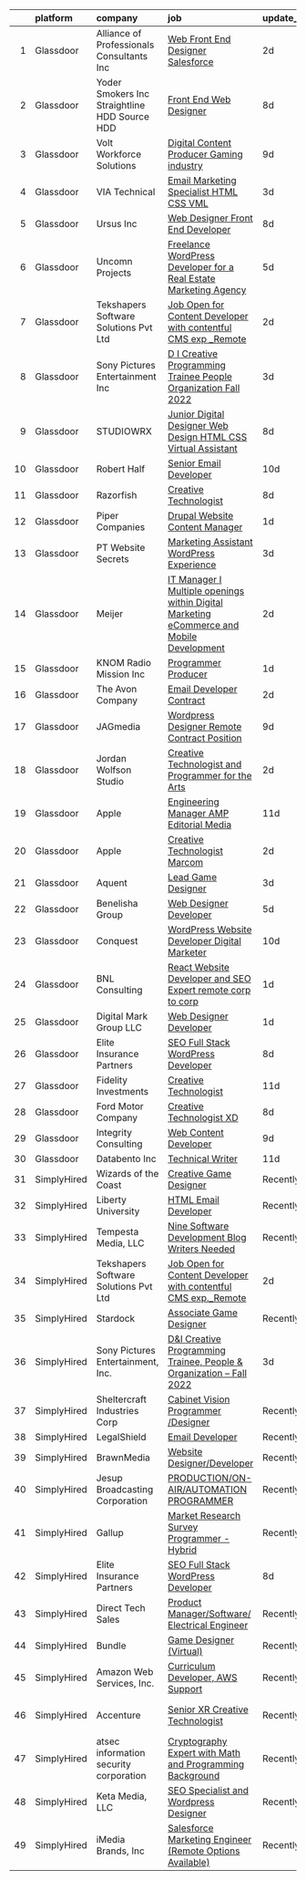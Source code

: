 

|    | platform    | company                                         | job                                                                                                                                                                                                                                                                                                                                                                                                                                                                                                                                                                                                                                                                                                                                                                                                                                                                                                                                                                                                                                                                                                                                                                                                                                                                                                                                                                                           | update_time   | location                     |
|---:|:------------|:------------------------------------------------|:----------------------------------------------------------------------------------------------------------------------------------------------------------------------------------------------------------------------------------------------------------------------------------------------------------------------------------------------------------------------------------------------------------------------------------------------------------------------------------------------------------------------------------------------------------------------------------------------------------------------------------------------------------------------------------------------------------------------------------------------------------------------------------------------------------------------------------------------------------------------------------------------------------------------------------------------------------------------------------------------------------------------------------------------------------------------------------------------------------------------------------------------------------------------------------------------------------------------------------------------------------------------------------------------------------------------------------------------------------------------------------------------|:--------------|:-----------------------------|
|  1 | Glassdoor   | Alliance of Professionals   Consultants Inc     | [Web Front End Designer   Salesforce](https://www.glassdoor.com/partner/jobListing.htm?pos=114&ao=1110586&s=58&guid=00000183074bb546ae6796b3efb909cc&src=GD_JOB_AD&t=SR&vt=w&ea=1&cs=1_239c081a&cb=1662274746015&jobListingId=1008110164584&cpc=1FDE87803EF93CD3&jrtk=3-0-1gc3kndbcj4iq801-1gc3kndbuimai801-cf4c42a3aeaf212a--6NYlbfkN0ACoVAH2d7YGgFHliSVZfWYjaVDzQ3Yo6rGl502y9cLnCiuhL3tItl49K4_ZQ9DWjwQFgit6-45brcxUU6_SwOpPOOSa4Q0jDP094bWPU1Hh0vlw8gF4ryGvcE_PTKb9Fyhj1iDguqkMChMCKNtBzINpVx1zUhVEwxY3oNszVCgyRhpGTVbGuOWdbirLk8QHgtWLvi8QuViCDhz10YE63AtkKlEra70QtFfrwY4b_FZAdsOeL_fBXwtfijurQnNuxRg2jRShcu-RUU8ytfb6CWm1rIm9YusdpelnlEVQJswY9IkC3XQBR3h3hvrZlDxcplLlNgZLyzxuPexz9Uch67O-AND1sI6ZW9CiMGQCIdQjMZDLGd-qazVLkuFxt2I0jzwh4Fdx6p7Fzp_4AvnFFvz8QlvItj1iBWWLHwzVXITFF5u8levzo40m5OTILVrb-fwDxwfk3BbKPDJr2zCak1niITp51P3zbjoaQRRx5Rd-JJRAzctHoTitVYcXb75HRBghY3chsPoA_AOLzaAF_rXKXefs55mOm59r0Uwvs6Yt_W5TK91n91bgFYd9JiduECefVLho_nnpSNu9onZCpKfM_yjnFwLPlwkiY3NAR-Z_ZGSy8GKggChI8z8Fc69ZtyehRXasijeBYaRUupuOIgLJESflnmnwnI7SM6sTMoPVQST7HI0ELjuzcjHMuknZZtwLpKxgNALK9u24u2VDrFeqaSpfIGpdh26iA-LxtHTn5uSMWOLc2k0WqwdKPMU0suLGb7peMNrCsS00eT2PqEppJQou5W950tA6OUAaI2lyg%3D%3D)                                                                                                                                                                                                    | 2d            | Holly Springs, NC            |
|  2 | Glassdoor   | Yoder Smokers Inc  Straightline HDD  Source HDD | [Front End Web Designer](https://www.glassdoor.com/partner/jobListing.htm?pos=101&ao=1110586&s=58&guid=00000183074bb546ae6796b3efb909cc&src=GD_JOB_AD&t=SR&vt=w&ea=1&cs=1_091864d3&cb=1662274746013&jobListingId=1008097207409&cpc=9FFE37255B2C047E&jrtk=3-0-1gc3kndbcj4iq801-1gc3kndbuimai801-1fce3864310a3f03--6NYlbfkN0BOdRJV5k-L3FNCzjCgEhEptbzWR3mFvjnAQnp9JcinXOCVt8QEYBvHqTiHBHSlg98hTrhJExUUVa6v67S1gFyb-OBe8UoPzNouRDn3C9as0WFadlKMeZgUrqrdZ8hm_e9Z-8jTT-HPwLMdKEaf6nFSEDiY93r1Hqa_nw7whddI5F-1mZvAJ0zg1eaCReXvVOqjzXlXqJpbUHdNxHR94KofDCNHQjtDRrgL-A3B2Gl1LLLSXYFua03mYpdnSzXTs6EoqBQ36LUmu6ZaUzs1Zs6fYKjaNjOMx6lpZqPY5Q36mg0zCHeI4FKKx4DWvIc_i4JsgJr1MRkqd8dCbdhtlrNRz-1wKjdEe4bPGKgIePl-rfGFPvOdWZymMBYgKhZhJk6MrnrBYStjEhCd8BjgFRZEwB5q0ekoMa7aXqmUSMQArviLp_9bLq_w4alqOxPkklJ5T4uA_l0LSix_IcMKlYHqOhydevNL1jctGJbhp5mCFnLUug2yqLdY1tPHqJJHs-kC3IHEX_mk_g%3D%3D)                                                                                                                                                                                                                                                                                                                                                                                                                                                                                                                 | 8d            | Hutchinson, KS               |
|  3 | Glassdoor   | Volt Workforce Solutions                        | [Digital Content Producer Gaming industry](https://www.glassdoor.com/partner/jobListing.htm?pos=117&ao=1110586&s=58&guid=00000183074bb546ae6796b3efb909cc&src=GD_JOB_AD&t=SR&vt=w&ea=1&cs=1_39f08bf8&cb=1662274746016&jobListingId=1008094475593&cpc=654405A9B1E0A9F5&jrtk=3-0-1gc3kndbcj4iq801-1gc3kndbuimai801-2bce4f0595faaa95--6NYlbfkN0Dw5YS5k2p9urruc14icYN1MKKvJIN3Kd2XbyQRMSdz9Vq1-T5-D1XBTngNFaA8imZC99fAmi4yc9ZgG-uVQ87TXHMqtyGsnrztuPbyDs_72XCGulqEuxmZtrcVVjnM5_He4PP2dLJV-EXURe5RD43qkcCc3ceUlE0Ys6tHfDjVoDSGxzVvBtzsrzzhXH91cMuudsz_avTjmwvblBbfMtx_ESLeToxELGsriNuht8bZoQ6d5EIpaRM17wWhpOyt0SrxLJrMB78Aw8Z7z241nU_nUb4Cbd3ArdRkSzwvDXeFPT9sIY3MJBVcDrrUrjs2j3C1SO2dzsEbTeBSCiTprdM86lmZf1rNhQYkzBJohVNc7q5yLLeo_eAI5dEs79Qty3vnMnwxrAsskQajGQZIoRyW650PCpGcMurJyjNmBYfZGdv8Td-_HAO88v9IlmrnoktTVVbnctjDlz21aI2JgK11wtcduRxTrn0XjtCRzI5PYrbOscdhZBULQyc6VSko_a_PCvi1JGYkpdFJdypnNmKiaX7lUAcSr5a8V0y7SU45fi5oUaATjfoegjtBssq1dFeP-845D7i61g%3D%3D)                                                                                                                                                                                                                                                                                                                                                                                                                               | 9d            | Foothill Ranch, CA           |
|  4 | Glassdoor   | VIA Technical                                   | [Email Marketing Specialist  HTML  CSS  VML ](https://www.glassdoor.com/partner/jobListing.htm?pos=109&ao=1110586&s=58&guid=00000183074bb546ae6796b3efb909cc&src=GD_JOB_AD&t=SR&vt=w&ea=1&cs=1_d14a981b&cb=1662274746015&jobListingId=1008106177694&cpc=D69957E0862862E0&jrtk=3-0-1gc3kndbcj4iq801-1gc3kndbuimai801-a7b269db53e92351--6NYlbfkN0DiMOjtWe4T5v3kAjl8_2bayrJS56UUlntEwXslP8cANY48OY_wSkTvA2xp4BkUxfc-0SJDK8YWz_8RiUcQc6IgiXLzEtdd8hHZ9AGkF3JwasucB1Ts6R5QsAtXRi9zIUpT_HqQbx0QAi6DTNV_7ddAE4nZK7aZ6_cbJfFtruoXrhFPG3p_NjQINC6_wlzgxXLC2QZVKQ203rXqdsshmz4v0EZXXmM5gycYNDz87NAOcTHj1vIYk8ZShZFSXTiPiOcY3lFTkyQTxfp0lU6CBcIlh-GSAxs-tvolg3DNWzhXE_v3FsG-ZFN5ZPV1rpdj9X2QQ6yWtP09sWB5Ui2FWHsb2wzrsoBWW04buglnOO92-pWrz8Ha2fSMMEsMoM2ur2goj0TcKXF9Qe9Ff-ahFW6-fJBKdbY6ZdBHZoovAYBGX4rJL7LtvSebSrnQCve5KcVuXkO5IXDzgr-UP15McHn67iVbIQJg_NW_YLbD86UdfZt9KyfptUbpViwj_6JipTTnAulANKjf9g%3D%3D)                                                                                                                                                                                                                                                                                                                                                                                                                                                                                            | 3d            | San Diego, CA                |
|  5 | Glassdoor   | Ursus  Inc                                      | [Web Designer   Front End Developer](https://www.glassdoor.com/partner/jobListing.htm?pos=110&ao=1110586&s=58&guid=00000183074bb546ae6796b3efb909cc&src=GD_JOB_AD&t=SR&vt=w&ea=1&cs=1_aa84c136&cb=1662274746015&jobListingId=1008097361956&cpc=3BA4CE39D5B5DEF5&jrtk=3-0-1gc3kndbcj4iq801-1gc3kndbuimai801-0ea09b14e2348c5f--6NYlbfkN0CT8vBT9H5mqECx2dfLV_FONLPDKpIRssxVwtj05Tmm4rA5I0VNOPdM1oYsK66ov5pqYS3gXk2ozh0lVEZwzGOqZs8rlCBef2uQoy630wv6aUBqB1D9vjbSnni5WCVaS2e0KhCWi_8-XMv97hUEg7H9r8pKMO8klnwzDsU9mPVyqE5wVDnTov1Pu_UnRYhnE0_Osqvwl8WORWgB_kOjxQQLPQWG-NWIcptfTftC_xvyt1c40uobZ403OrjOg5_p8zqz3cLzwrnHTjqWeFEhkd7FYyVcjiJCMFkVznphRmtkhKbL2ZU9aWVWUjChbdkFdlAiu4tIvv-tEhlvNaragy1ZQhsvGhOC5anf8D4yfIGDJbK-bmh5xwt1uscED6ao3EPCxdfHKv4RZ6Q3-m_MTe1dE6Nugv26rrW9yIa8ooHEPIgJzYTeC7TeJ6xGxEjr0Q_LC6p6H5q3S5tqAKobaBFAUOLFzaYkqfJpXGMjRWnb2FnG4K0RX1MK8tLBkfbKuLN_lfmFxC96cmmwf1uTD6a3UCTBV8rP0k1EPZ43MDlVOL31fAJmhSmxyUIUP00webXOllylpjLOspONH9oxqNvdX7Llc7rS57eO41EO49WfsnBYti45tn0xJyXGay7JDnwyr64P5i_LaqrvuJwYBuA3c0cs0AWs44GpnBaz_D5kefUPcOvADBGekzsY7_m1QhFoEz0TslBC_0NFSKQT8M2AcslnEhvngHcYVrf4sVYpGcuvwSBHFvyf4XdX_Tw_6wXy-IVpPaDYqr27SgHwPgTkolqtYyfVC0ALD45Dr4Oh768BPCYxOULpa2JF_9b3yhZ8Mi9s9FQ6tgaWEqrONBg35KWRPX1nURMQQiENvFwwD_EZq9FFVsMIaQ0zwLDu319wLjC9NF-st_GQej4rvyKbhdUDMT7elnkfLrtJ7552QcOUG98zVy2eqQsInRpImBbSFEyzp6f7ejE-NfBYQrBT0WLRue_KUSj0QuKhTRsYncs5xkQ2kv5N) | 8d            | Brisbane, CA                 |
|  6 | Glassdoor   | Uncomn Projects                                 | [Freelance WordPress Developer for a Real Estate Marketing Agency](https://www.glassdoor.com/partner/jobListing.htm?pos=106&ao=1110586&s=58&guid=00000183074bb546ae6796b3efb909cc&src=GD_JOB_AD&t=SR&vt=w&ea=1&cs=1_f854692b&cb=1662274746014&jobListingId=1008101514744&cpc=BCC169F53084E245&jrtk=3-0-1gc3kndbcj4iq801-1gc3kndbuimai801-55c7ea5da921dd63--6NYlbfkN0BKcv96LAN5JP5r9t3e9WCk6GBMa7XVoW6HuhSN1eWrgfSSNrj3GQh8EPqdKM4S0bDx-bPvOJMJns5KLtezFoaJGf5x59ereELTgvzgO3nvo3zukJQ42wvV88uwAOlJiGnTliTmYAMhGkQ1pIqqIhSQs2tGXdQLFW9nP2tPSXFhTXhbzRyJskaU84MZM79wY3QyhYkcZJA1WfZmWc96KWne-LqtDTuNNhGdqEQTr6J-ojVziUpWhOTSsPD2gvcPIjMJJqedar90EnFJcqv4UpxC3sfh2d1YWbKxGIz7dBrwPI6E3ZUpZn9YtYssgxF7s1Ry7d4iBgPMOtLi6xX6UYVKXKBosBViBIf7LGyEWP66GyMI_s9BzsH7rDGhwqbYbW6KPSvqO-qzuplPeFFv-oyxZnyUNYLzwOz2Ufyb8J_G6alI5ZuqQrtKQaO7UcWn7Qsco29sf2Fx06VakFfvYnnpGBI4nsMHXM8TX7Sl3MI8VJs11hDYkBqNi021-kHRmPjxJtyiknhvw5nCr3GCkOWWYm9iCIhIpR32UB6tTSoIdLFEmt_HMhwo)                                                                                                                                                                                                                                                                                                                                                                                                                                   | 5d            | Arizona                      |
|  7 | Glassdoor   | Tekshapers Software Solutions Pvt Ltd           | [Job Open for Content Developer with contentful CMS exp _Remote](https://www.glassdoor.com/partner/jobListing.htm?pos=129&ao=1136043&s=58&guid=00000183074bb546ae6796b3efb909cc&src=GD_JOB_AD&t=SR&vt=w&ea=1&cs=1_1058a918&cb=1662274746017&jobListingId=1008110713768&jrtk=3-0-1gc3kndbcj4iq801-1gc3kndbuimai801-afc90abcfa10becb-)                                                                                                                                                                                                                                                                                                                                                                                                                                                                                                                                                                                                                                                                                                                                                                                                                                                                                                                                                                                                                                                          | 2d            | Remote                       |
|  8 | Glassdoor   | Sony Pictures Entertainment  Inc                | [D I Creative Programming Trainee  People   Organization   Fall 2022](https://www.glassdoor.com/partner/jobListing.htm?pos=119&ao=1136043&s=58&guid=00000183074bb546ae6796b3efb909cc&src=GD_JOB_AD&t=SR&vt=w&cs=1_b8166cbe&cb=1662274746016&jobListingId=1008105881655&jrtk=3-0-1gc3kndbcj4iq801-1gc3kndbuimai801-4798cfcf5f8aef95-)                                                                                                                                                                                                                                                                                                                                                                                                                                                                                                                                                                                                                                                                                                                                                                                                                                                                                                                                                                                                                                                          | 3d            | Culver City, CA              |
|  9 | Glassdoor   | STUDIOWRX                                       | [Junior Digital Designer  Web Design  HTML  CSS    Virtual Assistant](https://www.glassdoor.com/partner/jobListing.htm?pos=102&ao=1110586&s=58&guid=00000183074bb546ae6796b3efb909cc&src=GD_JOB_AD&t=SR&vt=w&ea=1&cs=1_9231a1da&cb=1662274746013&jobListingId=1008096549188&cpc=C19BE7EA145E205E&jrtk=3-0-1gc3kndbcj4iq801-1gc3kndbuimai801-b09c194a45408faa--6NYlbfkN0BBGG9LMNqL16EzDx9S3nKk4b6IwprgSJginr0DZD_oW5yEAmn-tqn_jLPP9f1mm55ywCw4Iqv4ZDtgWnQyXLAPb_zjf8UUHvuVl4VRZe-2K4VXUPTz2F-yapznbMOcdLWwOfsxqKBw_vSkDc9Wt8KNq59zIKQPAP_jojPGVq8FqvIba5Dsm_V0mTrdrn0XjSzMHAv9GWLe-K40raV4N1gKurhH-8Rk-phfsbFr9nHQJpYYakMnX1Pq16DG1UhJeCKtLnCN_ps6YsZxTTpqq3a7oRVZT2vWf_kHy415HF7ZNsrAu7SCaDc8SVwVKq_L8rB9RP2Hngjxsjt2tdn_7Ku9QpGZNn8UAyGvIjcU7UwAjbZ1SHzQv0vtcj_oMXEzZlYpcdorPYvPerjUvYDR4J621V5GPRIiHY5muFvhxdy5UclDiYnoXrcuGk61jneHOVqauyJgdBAKny5C3VQgBOWoNJVr5GM6-TP2_6lffjWMcYs-ei5IgCSdH6iZ4K7_xwzg59KDIXa1VpF5881HPzJ7-fcvaUmuRUYyCjK1mcMJvtVIt7CTtxX1)                                                                                                                                                                                                                                                                                                                                                                                                                                | 8d            | Remote                       |
| 10 | Glassdoor   | Robert Half                                     | [Senior Email Developer](https://www.glassdoor.com/partner/jobListing.htm?pos=113&ao=1110586&s=58&guid=00000183074bb546ae6796b3efb909cc&src=GD_JOB_AD&t=SR&vt=w&ea=1&cs=1_793ef9d2&cb=1662274746015&jobListingId=1008091743050&cpc=FAE5E775D180B2FB&jrtk=3-0-1gc3kndbcj4iq801-1gc3kndbuimai801-44b83801ab0dbfb6--6NYlbfkN0CpzDdaQkua3np5pkmj49lKioZwmwxQ-yx5plwbYmV_M5St0DD8rCm1QOzbrT0uKPhiuyUF90yBTVKIboduwdPcxvuxhCUlYrYrKW9pghPurqgahO7iX_NYl3SZsCVfaqMEmKEUDN0Dz3N9vEzfLLFrWIzldd1rT8IzvRNKk_xQjaI1Ac7kbjs_VHG4lCBV9f9yUJlkcZc6QixJtKAbU-bvdh40TynKUNfkYPa6Fq9QJMlzaMM_jJIRU4ivfK8-dJEa1E7cZzW3k5DyUiLjd-RbS1VniCuuPZAMro4XznQvvuJeSOkix7KQ_IbbRUcZRDWAe5xO3fUighQYqTQD51VYCf6IS0cp0PnCbPJTVTtFQvlIK2sVBgJjOcYf-VivFS-CQE8aVRw1BPz_Hg0QIMevLXJpRTRiPfmDnmnT5phoWILohLFTo1UJGjE1iHsKqrpbBlfmCuJFYj0fxdFmfvyREALjJ9nABFkoD49WvvgZF4wYKZIhmEe7xakZMdeaOSueilTqJM-AaScCSeBXyHov3z0pDPYRxB-vZKO3AFVHfyRjMjQxG8PR)                                                                                                                                                                                                                                                                                                                                                                                                                                                                             | 10d           | Minneapolis, MN              |
| 11 | Glassdoor   | Razorfish                                       | [Creative Technologist](https://www.glassdoor.com/partner/jobListing.htm?pos=125&ao=1136043&s=58&guid=00000183074bb546ae6796b3efb909cc&src=GD_JOB_AD&t=SR&vt=w&cs=1_68f7cc16&cb=1662274746017&jobListingId=1008097941662&jrtk=3-0-1gc3kndbcj4iq801-1gc3kndbuimai801-d0ea51cb344b248f-)                                                                                                                                                                                                                                                                                                                                                                                                                                                                                                                                                                                                                                                                                                                                                                                                                                                                                                                                                                                                                                                                                                        | 8d            | New York, NY                 |
| 12 | Glassdoor   | Piper Companies                                 | [Drupal Website Content Manager](https://www.glassdoor.com/partner/jobListing.htm?pos=122&ao=1136043&s=58&guid=00000183074bb546ae6796b3efb909cc&src=GD_JOB_AD&t=SR&vt=w&cs=1_4a41495d&cb=1662274746016&jobListingId=1008114503747&jrtk=3-0-1gc3kndbcj4iq801-1gc3kndbuimai801-01d08099f63b0620-)                                                                                                                                                                                                                                                                                                                                                                                                                                                                                                                                                                                                                                                                                                                                                                                                                                                                                                                                                                                                                                                                                               | 1d            | Remote                       |
| 13 | Glassdoor   | PT Website Secrets                              | [Marketing Assistant   WordPress Experience](https://www.glassdoor.com/partner/jobListing.htm?pos=123&ao=1136043&s=58&guid=00000183074bb546ae6796b3efb909cc&src=GD_JOB_AD&t=SR&vt=w&ea=1&cs=1_e8aa5609&cb=1662274746017&jobListingId=1008106201773&jrtk=3-0-1gc3kndbcj4iq801-1gc3kndbuimai801-479775449f138a9d-)                                                                                                                                                                                                                                                                                                                                                                                                                                                                                                                                                                                                                                                                                                                                                                                                                                                                                                                                                                                                                                                                              | 3d            | Remote                       |
| 14 | Glassdoor   | Meijer                                          | [IT Manager I   Multiple openings within Digital Marketing  eCommerce  and Mobile Development](https://www.glassdoor.com/partner/jobListing.htm?pos=111&ao=1110586&s=58&guid=00000183074bb546ae6796b3efb909cc&src=GD_JOB_AD&t=SR&vt=w&cs=1_8b7bf6ae&cb=1662274746014&jobListingId=1008111197724&cpc=AC285F3A3ECA6BB0&jrtk=3-0-1gc3kndbcj4iq801-1gc3kndbuimai801-909b6d324c1194b0--6NYlbfkN0BlyMv7DGw-3JOmxQsn9EW4vJseWNk7YU_g6z1h-IdPKiy5gGs7U03suQca4Rb-ryrg2_wo9V1Ir7yieCtHCwzKQHtMFcHmN797tSsrDQZrTz15MWsLTULXAiQOltxdWUmPlMQBqyk1WEGvVf6FuXt5C3u5dS45ZrtjS1WY0MtJ6-ZK8HptLTCbsTMZqn_3A50Bb0rpL27-4m3AikesXHLD16ztOXdF5rdPn8rHsBsNvBk6ZUPQ59Th4dah7qDRGOUUPirwGxzIgO6RGqbbNpuLUKnO2KNJmX6OJcNWh4ugHz_qOXmQNyvDEC8FPzX8SpBbw2vINBYFJey4JNr3Ha2G5FltrUd-m4wu8XtoEg_wAQmukBwrDX5jfTrfW9oV79DKRxJMXm11Np3p8QgVlIfU4Q9N35bqc0aUjClrrAhJLSSZb5lgns9DYTMRANqW9F_zzkW7FLjpCG3HlbFkn89vsmVs7MFOBeGcfqX7Ms16cZYhughl0sQ4Xn11iRXFSMZ-G6n-2I16JS1KAxm2IqdTJJ4pffL2V7o%3D)                                                                                                                                                                                                                                                                                                                                                                                                                              | 2d            | Cascade, Kent, MI            |
| 15 | Glassdoor   | KNOM Radio Mission  Inc                         | [Programmer Producer](https://www.glassdoor.com/partner/jobListing.htm?pos=118&ao=1110586&s=58&guid=00000183074bb546ae6796b3efb909cc&src=GD_JOB_AD&t=SR&vt=w&cs=1_c41db272&cb=1662274746016&jobListingId=1008114784077&cpc=3BA4CE39D5B5DEF5&jrtk=3-0-1gc3kndbcj4iq801-1gc3kndbuimai801-71272b60b1a9da0a--6NYlbfkN0BuYXWTyj0UvAFWRkGtF042--MubnrqV_yUmgyDYdPZheyxK_Q3QdxVWtTxQU3dpHuu1wIRBw0SunGI4MNfOYcfHcExyh9vjNVLohLNXWpm8IzudkRTaQpO4vNYKIiKMgEjjmK_hT9AgRSelByLl_y_CgawGXWSIluU57r4nIdDBS3_FdeMfFsmJMbYyuP-ykhJif5Xb9W77xmli5OBSHAWfmbHUAAfXgRbif2zIzWei-p9yWf_qKIeOJss4wn8iQbqwlqkF4VRKfVj5__vXmEzBWCzYoKq4A-OexUaI1da2pDfF8jEPcMKGDh_hmiMemRVXeueWcyYh1Akiytm9ykT-N67-xmxHvY6X5CWvqxR4XWM_9CLYFCnhFXMlB7Gl5m5lJy5vnfxekbEnw3aOdp65Uif-tmqpfCAj8gSGXIlRQBIoBa17TOO6SDl3GtEtcqJrxzS-nuZVC4OxwnWHTNY8ST6E2NWcKXHuNR_a0eg31GPKC23OlKL)                                                                                                                                                                                                                                                                                                                                                                                                                                                                                                                                                     | 1d            | Nome, AK                     |
| 16 | Glassdoor   | The Avon Company                                | [Email Developer  Contract ](https://www.glassdoor.com/partner/jobListing.htm?pos=126&ao=1136043&s=58&guid=00000183074bb546ae6796b3efb909cc&src=GD_JOB_AD&t=SR&vt=w&cs=1_78d1cab6&cb=1662274746017&jobListingId=1008111638221&jrtk=3-0-1gc3kndbcj4iq801-1gc3kndbuimai801-f104243793139f35-)                                                                                                                                                                                                                                                                                                                                                                                                                                                                                                                                                                                                                                                                                                                                                                                                                                                                                                                                                                                                                                                                                                   | 2d            | New York, NY                 |
| 17 | Glassdoor   | JAGmedia                                        | [Wordpress Designer  Remote Contract Position](https://www.glassdoor.com/partner/jobListing.htm?pos=124&ao=1136043&s=58&guid=00000183074bb546ae6796b3efb909cc&src=GD_JOB_AD&t=SR&vt=w&ea=1&cs=1_da1e147e&cb=1662274746017&jobListingId=1008094345829&jrtk=3-0-1gc3kndbcj4iq801-1gc3kndbuimai801-9115160eb7142808-)                                                                                                                                                                                                                                                                                                                                                                                                                                                                                                                                                                                                                                                                                                                                                                                                                                                                                                                                                                                                                                                                            | 9d            | California                   |
| 18 | Glassdoor   | Jordan Wolfson Studio                           | [Creative Technologist and Programmer for the Arts](https://www.glassdoor.com/partner/jobListing.htm?pos=121&ao=1136043&s=58&guid=00000183074bb546ae6796b3efb909cc&src=GD_JOB_AD&t=SR&vt=w&ea=1&cs=1_130a66dd&cb=1662274746016&jobListingId=1008111369086&jrtk=3-0-1gc3kndbcj4iq801-1gc3kndbuimai801-c131358dfa58f6ae-)                                                                                                                                                                                                                                                                                                                                                                                                                                                                                                                                                                                                                                                                                                                                                                                                                                                                                                                                                                                                                                                                       | 2d            | Van Nuys, CA                 |
| 19 | Glassdoor   | Apple                                           | [Engineering Manager   AMP Editorial Media](https://www.glassdoor.com/partner/jobListing.htm?pos=108&ao=1110586&s=58&guid=00000183074bb546ae6796b3efb909cc&src=GD_JOB_AD&t=SR&vt=w&cs=1_e8fe3eaf&cb=1662274746014&jobListingId=1008087783943&cpc=47CFDC01B3F81FAC&jrtk=3-0-1gc3kndbcj4iq801-1gc3kndbuimai801-9027cbec4d0b7214--6NYlbfkN0BvKrLyj5gPmtZO9T8euul8TCxuuKNOtzRJOomxnwSEodTz2Bc-sPZl1dBMH13w-jNIaGFdFXHWJdgxhzj_r8Jx5AOAy2HdBwJoJ1jMbNH3P6YWju9mOZOkVQjeCm_SMf56f3cIa4N8JFkA4J1w2-Ri7km6DD-4ja3bVUzvq12ELCGWd3W66_esxFaegl93YL4CnljNZXKzjorKnWtbQWyIMJguP1QxlnJl1rqR3MSfUdz1VtnR-_BZOKsmvs-hgMsjfQIoDPs8O8vJLGRdmtmo2apbfw1OkVdNmRuMvjrZqm2OxLi7o4IVX1nxUy-DsRjHi2TRS24EulPQioMO66tEo8vo3Nj51xg4FBWAEY1ijpE5HAZqcJKy2oLn27kXHnxI6jNFauwnVbv-dJ5fqMjpzG5ytJ2azDoSbp0WreBW-D96lGMmojbWaQXqw5lMlshgQrplDPCnrh4BFjhEFytIDuZhKl4WS29A1ogJivpjwEoCXgCBfxkRx0Afm9k1MP-OKMJU2eIr0soM017O6mhHnBXyJEPCI1yM6CAHD_dYjODYSWgVRTzya80f53rISg9ukWbS8xMryY0sZEUqKsW49t6hoVXOdNR9BtLUCc4kEdgOltmyzDma8X-Tw-sppG2HCZgzt1LliWYzolA_wV1Az-siCmq9BdpKnN1cteTp3rTi556O-UY01sKUD6UHegqkQuVikRiWAbQ7Z762YKeWvvUXZyEcJ3EnqZjEzUVSfMYKN_OlWI_5CISI7I3kqX03utRYLSU56S6aktJQXlm541vNst73_Xg0XmiGUwifH6am_L9L7T0gCToKSkVWrZd1jdJCwotyCxlXhCdUBiO0CufpT8VGZNdRrBPGSE_HgwCQJSsm-ppzkf62uUKi-IEfF8i-IMoPG0gmqSpQbafPbTtVe26iBhQ4t6mO7LFnl_OicH2lLDNInKV5WiRuMx4O3Qzn9ipvxpD7Husbcw6zF8MtrB_7JOA%3D)                 | 11d           | Seattle, WA                  |
| 20 | Glassdoor   | Apple                                           | [Creative Technologist  Marcom](https://www.glassdoor.com/partner/jobListing.htm?pos=120&ao=1136043&s=58&guid=00000183074bb546ae6796b3efb909cc&src=GD_JOB_AD&t=SR&vt=w&cs=1_ed3d8e35&cb=1662274746016&jobListingId=1008111206952&jrtk=3-0-1gc3kndbcj4iq801-1gc3kndbuimai801-44ee546d4a615340-)                                                                                                                                                                                                                                                                                                                                                                                                                                                                                                                                                                                                                                                                                                                                                                                                                                                                                                                                                                                                                                                                                                | 2d            | Cupertino, CA                |
| 21 | Glassdoor   | Aquent                                          | [Lead Game Designer](https://www.glassdoor.com/partner/jobListing.htm?pos=116&ao=1110586&s=58&guid=00000183074bb546ae6796b3efb909cc&src=GD_JOB_AD&t=SR&vt=w&cs=1_909e3822&cb=1662274746015&jobListingId=1008108310078&cpc=334ABAF5D42DC775&jrtk=3-0-1gc3kndbcj4iq801-1gc3kndbuimai801-0ddd2e219487aba8--6NYlbfkN0DMrcEu7yrtATojKJA7cEzGQ3FdRGWLh0CZQInL4ECGI9gD0Wolx9R2EDT7B77c2cRj8iidoX7eQVC0t6PEugt0eB5PzpB2fgoj1__UV7p8RAaYnSo51AE4ZzlNz3TKJDGRSzEWwS13w7v4UZFRIghbTNMFFynAV2bLsPd0y1kGHyBC_oTij7nmcKtDsYW2y-aaMjOfzwGWTjVeJQ-vNv79B94XdYhH7U98UbL9fDpJFxohPsMH_uqqRsnhpmkQ0bXSEp40QZLwDI6iA428CXFXEbcOtye7g9ySDK_mTUG4Qa78u-LxuhL6fBC8LZUGx5ns_pLSl1bEuSfDpjQLeNSBWcVDQ0KpsoFlOA2wNt96NPvOJPjUdSqgOcw9KIkV9SEZd2ILkQ6U96pJMpoEyVHO5e03RYUqNGECOSpJLEYmDMF6x5AuwEmBV1RJnUIoX--wlZ4eqlDibnlYyKoise3e)                                                                                                                                                                                                                                                                                                                                                                                                                                                                                                                                                                                      | 3d            | Remote                       |
| 22 | Glassdoor   | Benelisha Group                                 | [Web Designer Developer](https://www.glassdoor.com/partner/jobListing.htm?pos=107&ao=1110586&s=58&guid=00000183074bb546ae6796b3efb909cc&src=GD_JOB_AD&t=SR&vt=w&ea=1&cs=1_9c2dd2f1&cb=1662274746014&jobListingId=1008101728807&cpc=9EDA28EADF1DF7F0&jrtk=3-0-1gc3kndbcj4iq801-1gc3kndbuimai801-804696483a728e3b--6NYlbfkN0CVjp8eQq2X8g-c-TPDKEngJVNhygRZI_sRmDZV1i0hlN6T9Os67wfudge9EID3mBBLKF9rCWom1itQkIVJq2Di3N12cK9QSwXsXWuTTOFFcTZV1qfgnZIfLq_e744qogOcZRa-ZO8LoQPSFY3XxB98oyhNoF0-qaV4_kiqwTDqdXjo_PwebkwA-Q94uYflzlNU1Td5AfJbg6UFztuykV0jqlD6xGEnQ-_B2VuZLDPq7IzypmNcCv9NLH9QJYWRaYvgnCGpzNYspT-D9RVQ2jhBaJeZEQUiY6bP_otc1Y3H2ltrPQAm8JL5f4FoQ1LGj9SLR1WVr-XORVjPmM4U45e32gUcNGeAHw-KJGzMk73B5JHBIqrOCdI_J0jcxs-EUXTv75GE9ZS_2p6dP4XZsSol-d666h7nFb5lHCxn6_FhbeBP6lwqgXhwwHSKlT8vCr0yvMB_x1XyBRp57oZq213s_wNHv2sH7K27U6gbABjdXRneAZ0bNXxJAgJeXY-tywTj2RNtehIBvA%3D%3D)                                                                                                                                                                                                                                                                                                                                                                                                                                                                                                                 | 5d            | Encino, CA                   |
| 23 | Glassdoor   | Conquest                                        | [WordPress Website Developer   Digital Marketer](https://www.glassdoor.com/partner/jobListing.htm?pos=112&ao=1110586&s=58&guid=00000183074bb546ae6796b3efb909cc&src=GD_JOB_AD&t=SR&vt=w&ea=1&cs=1_d3105fec&cb=1662274746015&jobListingId=1008091649166&cpc=44CD5376B8534B8F&jrtk=3-0-1gc3kndbcj4iq801-1gc3kndbuimai801-15eee66a1314a8c4--6NYlbfkN0AcQ9reW0inlnqUW5-90XZFReYvL6WfO2iFG1P90bd8SEhfq7gsoa7izBzzPrl7az5hw50TqgzR93WPeqcidYQTUVvuUkL8HtA-qSArOva1yWM1EI72rjGfHMKjkPARg4_kANi9pQxVLasDj7MyOi3SkLQiJ2lRAurDIvS-cMV7E3XAdO535-K6GwcVCaHilSX1MYuCNnf9L4sgEJw3i6yzJHj_9kTrUTCKof3FhLknEHUIlzR78EB5w0qx_3q8FPUoxOjPwXX-YdRSTfaWdNisL5QiIwrPgB-JDUd8tiH7yx2shpFL7iYZWOcpCO5SyNugSZAVvTq8vYy-5sahUcVtUp0TNKZtbsECOvYQYu3Rsj9cYEtuNcYlaXhnUHxRNnKUpF-MJ8C1MrgYoFm1GtEP0XiLuKHdzdNuwS4lNfL2w0kmA_bZI8MBn7eKqpvneVbfK7gMmyy_bAn3aMoYL3hXgXkohcOTuOHR88bfnUNJVV5to1BwNtcmp1GCJ1QMZIv44cp_ApzspMCh1246Y0sKl-oX7UMoKdQ%3D)                                                                                                                                                                                                                                                                                                                                                                                                                                                                       | 10d           | Remote                       |
| 24 | Glassdoor   | BNL Consulting                                  | [React Website Developer and SEO Expert  remote  corp to corp ](https://www.glassdoor.com/partner/jobListing.htm?pos=105&ao=1110586&s=58&guid=00000183074bb546ae6796b3efb909cc&src=GD_JOB_AD&t=SR&vt=w&ea=1&cs=1_4b73efff&cb=1662274746014&jobListingId=1008114887776&cpc=0C139D4CAD5A6DB2&jrtk=3-0-1gc3kndbcj4iq801-1gc3kndbuimai801-39a3762617e701ee--6NYlbfkN0C_eQCgnQ3dunn2kgXxy7uUxBB8Rm9uGSd45wqHXb30YrTg5NAZtCjZQvVc0IC6LPRTimJcr_pv59vXJV2kWmYqPW4v23m0FHNzEWJhFwgg-EwKNk3eJJli50oudV_9KAdZ9H9su_YMo7p-dKZlETQqj1lUpNqBuGwXiEHCX2kLLN_v9pR6a7vdjDdzLhu4EKbCU-pF9O69nvz0pyh8e7S2xRD5o__gl_HEFlBS88Q0tT2i2PmqdRe5LcARXz_0yCpgaDpdZM2Wp8gNM5C6p3HwvyzueeRmih0oZ-Or0VmM9J9FDkOli8J-L3CozJDvuXjwwg3HZeFrcQnkotkw-IVXrDGzJO5ik-wAA6mqTlvCTvEXmwKqW6Cv8r0U3aKZERV0CmWqqICtECze-OUU_L-fVEmIMTUP8upnUgLA7Y9dLCqi6M-jjmeDpn_waYogYm5dJ-s0sEsn91OHpqofMDnLyMoy8L5Qzx9bGyJD7X3qQhZBC_rQUAbHRYZLAthAJo4%3D)                                                                                                                                                                                                                                                                                                                                                                                                                                                                                        | 1d            | Remote                       |
| 25 | Glassdoor   | Digital Mark Group LLC                          | [Web Designer Developer](https://www.glassdoor.com/partner/jobListing.htm?pos=104&ao=1110586&s=58&guid=00000183074bb546ae6796b3efb909cc&src=GD_JOB_AD&t=SR&vt=w&ea=1&cs=1_f6473b2d&cb=1662274746013&jobListingId=1008114370558&cpc=DED3C32E22E90A94&jrtk=3-0-1gc3kndbcj4iq801-1gc3kndbuimai801-6828cf6de63f7dc1--6NYlbfkN0ANkou4taVk2XZZ848dRfo5kKh06_3FAnany_4ItHTq-u6JcicZqWFbHbAxD0ssval1uFKr5hjroKk-voQEJfLVfjOS1uxmnHK5o9zB5WB_W38-GmKH85zuUArPfKNnqi5EucZBCpaZUSBgLt-J-gcdNl8sDK17kpXmpyKs7WEpLczd0bRzTN8gOeg1b1Lqt5XonWXOSHXWl37t25xHxZHK9Dcvr_usPAaOdlWo2TfwGT0yCFWkCdruk6F5m1JWc8h_JtWxXEPmMcgwJWrhOcADoTqOO2PkNuRJUM11VaxFuF3fOUAew7UcgwQcN_fncu6lk23q9V-jvsTGgSGPpbEOC_zMhU2AjnKRZ_Mqqf-FNlrjl58QbLh_wR6an9ePhi8_lhhqrvQY1-c4DfjZG2e3Nn8YTVE4asqDDai1KwUt4TM2ta-T1JwjDGUiVEdO-5pPIY8G0EZqgstH3X-P2BXMY1psqx-vEExmc2ffDSwXaQv-JdjmLeBp0gRsdSuINDOE0_cLPoVd0g%3D%3D)                                                                                                                                                                                                                                                                                                                                                                                                                                                                                                                 | 1d            | Beaverton, OR                |
| 26 | Glassdoor   | Elite Insurance Partners                        | [SEO Full Stack WordPress Developer](https://www.glassdoor.com/partner/jobListing.htm?pos=103&ao=1110586&s=58&guid=00000183074bb546ae6796b3efb909cc&src=GD_JOB_AD&t=SR&vt=w&ea=1&cs=1_bbebc4ef&cb=1662274746013&jobListingId=1008097417688&cpc=8A48E7D5890B96AC&jrtk=3-0-1gc3kndbcj4iq801-1gc3kndbuimai801-aa4f18d313c91fb7--6NYlbfkN0B4jp5mfsiLEiFpPCxOna81i2z6rJx9ZIZWhVZJ6SFnYd2SDJZnAyVLqwqh7QmXpG9VG1Kbrzn6Mrr5X85l-cjimEGV5fh9yUxHZBdMAanQWpsmWrffk2otgO5SYgZ7U6Ql9jpH9Zq2g770vfb2HJJhgx8nok6vEslfnYL9dg06wUZbxZYYsWMsQMJkwf7bTfNYN7C1ZUznmGCwHz-h2gW8c4Bl9kIb38KHpfnQKb2Ouj962x3YUQMtlPw2oapc2AwtFnAx7Qm6l8_jxu4WEXO6UTsbWfGEMtD9HKabnEl9zHinE0p7wDvbLvVO4VUhplocoD9D2QPNGxyIDxMUHt1cb6zv_CqN4PjhLElG4xKQuYzPn-DazmrkawdtH0x6ms_RHP-LJYK5Peeo6jvof6EpkXOX3JyPDj2G2v3v41acybMVx2BH1J_B2HSsH1s3ylc1Il3bRJhBa5cxx0BGTH2J2OmcN49EwVHo4lnUloCXK0OXQByUro54FRm9IBfh02K1zJhry2sjxX3p2iwmyj6E)                                                                                                                                                                                                                                                                                                                                                                                                                                                                                                 | 8d            | Remote                       |
| 27 | Glassdoor   | Fidelity Investments                            | [Creative Technologist](https://www.glassdoor.com/partner/jobListing.htm?pos=127&ao=1136043&s=58&guid=00000183074bb546ae6796b3efb909cc&src=GD_JOB_AD&t=SR&vt=w&cs=1_8018667c&cb=1662274746017&jobListingId=1008088358750&jrtk=3-0-1gc3kndbcj4iq801-1gc3kndbuimai801-33311c2df129d581-)                                                                                                                                                                                                                                                                                                                                                                                                                                                                                                                                                                                                                                                                                                                                                                                                                                                                                                                                                                                                                                                                                                        | 11d           | Boston, MA                   |
| 28 | Glassdoor   | Ford Motor Company                              | [Creative Technologist   XD](https://www.glassdoor.com/partner/jobListing.htm?pos=130&ao=1136043&s=58&guid=00000183074bb546ae6796b3efb909cc&src=GD_JOB_AD&t=SR&vt=w&cs=1_f8b5df21&cb=1662274746017&jobListingId=1008097602321&jrtk=3-0-1gc3kndbcj4iq801-1gc3kndbuimai801-d3d8c6274157c5e2-)                                                                                                                                                                                                                                                                                                                                                                                                                                                                                                                                                                                                                                                                                                                                                                                                                                                                                                                                                                                                                                                                                                   | 8d            | Michigan                     |
| 29 | Glassdoor   | Integrity Consulting                            | [Web Content Developer](https://www.glassdoor.com/partner/jobListing.htm?pos=115&ao=1110586&s=58&guid=00000183074bb546ae6796b3efb909cc&src=GD_JOB_AD&t=SR&vt=w&ea=1&cs=1_209a191d&cb=1662274746015&jobListingId=1008094495778&cpc=AC285F3A3ECA6BB0&jrtk=3-0-1gc3kndbcj4iq801-1gc3kndbuimai801-439e830b59f7cfc8--6NYlbfkN0CrvNralL3Bh0QC60w4FoF0szjqVVztVDZ9RqSdK7agq0dZ6xa3pYLPrxt36XbTTSO7DNM_32D_luNYAVs_ZgaKPHuO3zI_AiDXsFbdcke69ICvtUKONaP-HjAJFBWIRUdG1_xl9MdUe2gxXsTQqRAUf9JUHz6RVCV5oWQmGrRzhJCKdO_6iSENx-IQRGS5eG7CSDxsKdNw994PfI3Am0450WOcEj3SolzoH3-tBQTQbFDmiYiWaAG1Dy2oDvIIJC5JcyLgVhSh-3XV9vUYfWub6pTd6i73B3QqXr9jl7jsqtJwkYJbINO_zowdZ2mrWx5SHjqde9DxnDKpLkvoEH5J__6h7yiL06tYgjqawJU09HrBw4TYWFT0labUcvcpaYo6OqVxDH8-EoOiAhNALvusQ0ccY8LtKyBoVgXkyVfWbEejjwoIyxeYWEVr4plvMfkNrcC5PV2c2Zq-EPs67Vs4Yz2Tv6BJp_EXQrB3iNqoOL-ueed4l7Hj5z16_cTTV_8%3D)                                                                                                                                                                                                                                                                                                                                                                                                                                                                                                                                | 9d            | Remote                       |
| 30 | Glassdoor   | Databento  Inc                                  | [Technical Writer](https://www.glassdoor.com/partner/jobListing.htm?pos=128&ao=1136043&s=58&guid=00000183074bb546ae6796b3efb909cc&src=GD_JOB_AD&t=SR&vt=w&ea=1&cs=1_5c28704b&cb=1662274746017&jobListingId=1008088880872&jrtk=3-0-1gc3kndbcj4iq801-1gc3kndbuimai801-5e0bb24c63c4875c-)                                                                                                                                                                                                                                                                                                                                                                                                                                                                                                                                                                                                                                                                                                                                                                                                                                                                                                                                                                                                                                                                                                        | 11d           | Remote                       |
| 31 | SimplyHired | Wizards of the Coast                            | [Creative Game Designer](https://www.simplyhired.com/job/3U5NPAcld9zZ3VOc-NItCD-NzNvgqaZqPjmcmGZRZsaeN5WygOP2eA?q=creative+programmer)                                                                                                                                                                                                                                                                                                                                                                                                                                                                                                                                                                                                                                                                                                                                                                                                                                                                                                                                                                                                                                                                                                                                                                                                                                                        | Recently      | Renton, WA                   |
| 32 | SimplyHired | Liberty University                              | [HTML Email Developer](https://www.simplyhired.com/job/eiuqa-nYZj4HuvTLRRJ7baHagOVr6te1yaP0tpWemQUOxM68dGFAMQ?q=creative+programmer)                                                                                                                                                                                                                                                                                                                                                                                                                                                                                                                                                                                                                                                                                                                                                                                                                                                                                                                                                                                                                                                                                                                                                                                                                                                          | Recently      | Remote +1 location           |
| 33 | SimplyHired | Tempesta Media, LLC                             | [Nine Software Development Blog Writers Needed](https://www.simplyhired.com/job/KiUcCHvCwlRkjCnqM25N9qJ96M2CXy2SkSHH8F0GuJxFNn49BIbbSQ?q=creative+programmer)                                                                                                                                                                                                                                                                                                                                                                                                                                                                                                                                                                                                                                                                                                                                                                                                                                                                                                                                                                                                                                                                                                                                                                                                                                 | Recently      | Remote                       |
| 34 | SimplyHired | Tekshapers Software Solutions Pvt Ltd           | [Job Open for Content Developer with contentful CMS exp._Remote](https://www.simplyhired.com/job/7b7e_9NvAU8O48AhXFDOEePRI200zeopsbJQYRcRH71mVhxAbgLlAw?q=creative+programmer)                                                                                                                                                                                                                                                                                                                                                                                                                                                                                                                                                                                                                                                                                                                                                                                                                                                                                                                                                                                                                                                                                                                                                                                                                | 2d            | Remote                       |
| 35 | SimplyHired | Stardock                                        | [Associate Game Designer](https://www.simplyhired.com/job/Lh3Ql96AZb9mEotd-NpyLnzHv5qRwgPES7RjjozxMpf4GAj-FgKfWQ?q=creative+programmer)                                                                                                                                                                                                                                                                                                                                                                                                                                                                                                                                                                                                                                                                                                                                                                                                                                                                                                                                                                                                                                                                                                                                                                                                                                                       | Recently      | Plymouth, MI                 |
| 36 | SimplyHired | Sony Pictures Entertainment, Inc.               | [D&I Creative Programming Trainee, People & Organization – Fall 2022](https://www.simplyhired.com/job/EpAyxWTyVPX_UbPAsA7TkO7bitCYEXBWbFMg2Fms_lyWqrTN_vwa-Q?q=creative+programmer)                                                                                                                                                                                                                                                                                                                                                                                                                                                                                                                                                                                                                                                                                                                                                                                                                                                                                                                                                                                                                                                                                                                                                                                                           | 3d            | Culver City, CA              |
| 37 | SimplyHired | Sheltercraft Industries Corp                    | [Cabinet Vision Programmer /Designer](https://www.simplyhired.com/job/AjW9o-qqSUolvfq8unfSpXYKQn61J4QRPaDMAQKVi82gs8CF9CFYjg?q=creative+programmer)                                                                                                                                                                                                                                                                                                                                                                                                                                                                                                                                                                                                                                                                                                                                                                                                                                                                                                                                                                                                                                                                                                                                                                                                                                           | Recently      | Remote                       |
| 38 | SimplyHired | LegalShield                                     | [Email Developer](https://www.simplyhired.com/job/InTvnyVbqqJ0ZXH8aW9nGoLkyyPTA1D_lZhsgxpXdnwKdCgxXf_9kA?q=creative+programmer)                                                                                                                                                                                                                                                                                                                                                                                                                                                                                                                                                                                                                                                                                                                                                                                                                                                                                                                                                                                                                                                                                                                                                                                                                                                               | Recently      | Remote                       |
| 39 | SimplyHired | BrawnMedia                                      | [Website Designer/Developer](https://www.simplyhired.com/job/78BxKl1R6BpfuVu8Kpk-1cxMOjiHDgxQMPxrbQ5J7eWU9PbYxXCHNA?q=creative+programmer)                                                                                                                                                                                                                                                                                                                                                                                                                                                                                                                                                                                                                                                                                                                                                                                                                                                                                                                                                                                                                                                                                                                                                                                                                                                    | Recently      | Albany, NY                   |
| 40 | SimplyHired | Jesup Broadcasting Corporation                  | [PRODUCTION/ON-AIR/AUTOMATION PROGRAMMER](https://www.simplyhired.com/job/VOY7fQb9exuvY3euWhmLwxluiif74HKrxhMyXoVVEs7guP7GiKEY3Q?q=creative+programmer)                                                                                                                                                                                                                                                                                                                                                                                                                                                                                                                                                                                                                                                                                                                                                                                                                                                                                                                                                                                                                                                                                                                                                                                                                                       | Recently      | Douglas, GA                  |
| 41 | SimplyHired | Gallup                                          | [Market Research Survey Programmer - Hybrid](https://www.simplyhired.com/job/cW_b2ri3Y61T2AWAmL7AcmswYMCSxwD4RBa-u4YHPtimfX9YZwfrIQ?q=creative+programmer)                                                                                                                                                                                                                                                                                                                                                                                                                                                                                                                                                                                                                                                                                                                                                                                                                                                                                                                                                                                                                                                                                                                                                                                                                                    | Recently      | Omaha, NE                    |
| 42 | SimplyHired | Elite Insurance Partners                        | [SEO Full Stack WordPress Developer](https://www.simplyhired.com/job/4JUM1d3ZKc258qQc3oAL-l4Rykx0RFpOyxbQegLMbXr0kztDNqmoCA?q=creative+programmer)                                                                                                                                                                                                                                                                                                                                                                                                                                                                                                                                                                                                                                                                                                                                                                                                                                                                                                                                                                                                                                                                                                                                                                                                                                            | 8d            | Remote                       |
| 43 | SimplyHired | Direct Tech Sales                               | [Product Manager/Software/ Electrical Engineer](https://www.simplyhired.com/job/10_jnJqb2ZRi680m_vyVOUjFvhBkiPRCeh8PYve1YEPlyh-uAJ8Daw?q=creative+programmer)                                                                                                                                                                                                                                                                                                                                                                                                                                                                                                                                                                                                                                                                                                                                                                                                                                                                                                                                                                                                                                                                                                                                                                                                                                 | Recently      | Indianapolis, IN             |
| 44 | SimplyHired | Bundle                                          | [Game Designer (Virtual)](https://www.simplyhired.com/job/azmkc4FFdgGT-MLyAr90UwSSWtolyH78PflkZWHeEtffWp5CUUJOnA?q=creative+programmer)                                                                                                                                                                                                                                                                                                                                                                                                                                                                                                                                                                                                                                                                                                                                                                                                                                                                                                                                                                                                                                                                                                                                                                                                                                                       | Recently      | Remote                       |
| 45 | SimplyHired | Amazon Web Services, Inc.                       | [Curriculum Developer, AWS Support](https://www.simplyhired.com/job/VJ2mxpB_C3RiZ9WEdGHt_L8L7tDgh2uUlbSQc1Inzt2mb5hjGzhRXQ?q=creative+programmer)                                                                                                                                                                                                                                                                                                                                                                                                                                                                                                                                                                                                                                                                                                                                                                                                                                                                                                                                                                                                                                                                                                                                                                                                                                             | Recently      | Remote                       |
| 46 | SimplyHired | Accenture                                       | [Senior XR Creative Technologist](https://www.simplyhired.com/job/hc76ysqNU-Oh-BDH-dgejX3FzPOKSmY2-9E1aBDM6dwqnXwYHS2AHQ?q=creative+programmer)                                                                                                                                                                                                                                                                                                                                                                                                                                                                                                                                                                                                                                                                                                                                                                                                                                                                                                                                                                                                                                                                                                                                                                                                                                               | Recently      | Des Moines, IA +34 locations |
| 47 | SimplyHired | atsec information security corporation          | [Cryptography Expert with Math and Programming Background](https://www.simplyhired.com/job/H4LrizoSMHHFHvKYc5LIh388etghgRsELUiSMRnwKFjlydQJ6vl85Q?q=creative+programmer)                                                                                                                                                                                                                                                                                                                                                                                                                                                                                                                                                                                                                                                                                                                                                                                                                                                                                                                                                                                                                                                                                                                                                                                                                      | Recently      | Austin, TX                   |
| 48 | SimplyHired | Keta Media, LLC                                 | [SEO Specialist and Wordpress Designer](https://www.simplyhired.com/job/Wpnjo5fVD3_mHsgHg-vfvaT1DI04yYTSg6tK_MoGFhTXr0yBHAK1PA?q=creative+programmer)                                                                                                                                                                                                                                                                                                                                                                                                                                                                                                                                                                                                                                                                                                                                                                                                                                                                                                                                                                                                                                                                                                                                                                                                                                         | Recently      | Knoxville, TN                |
| 49 | SimplyHired | iMedia Brands, Inc                              | [Salesforce Marketing Engineer (Remote Options Available)](https://www.simplyhired.com/job/w5thOX20Q71kc20xy1REPCPEFreRApkWNaNdoTRJUtZOa-0N68ngVw?q=creative+programmer)                                                                                                                                                                                                                                                                                                                                                                                                                                                                                                                                                                                                                                                                                                                                                                                                                                                                                                                                                                                                                                                                                                                                                                                                                      | Recently      | Eden Prairie, MN             |
